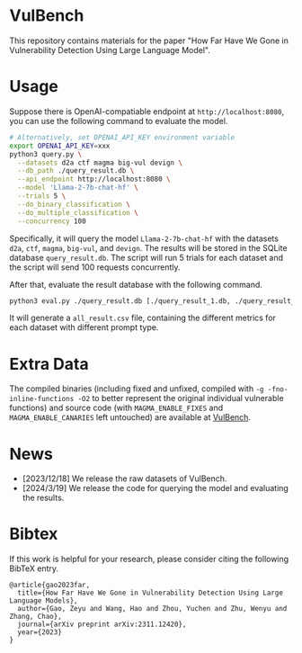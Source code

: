 # VulBench

This repository contains materials for the paper "How Far Have We Gone in Vulnerability Detection Using Large Language Model".

# Usage

Suppose there is OpenAI-compatiable endpoint at `http://localhost:8080`, you can use the following command to evaluate the model.

```bash
# Alternatively, set OPENAI_API_KEY environment variable
export OPENAI_API_KEY=xxx
python3 query.py \
  --datasets d2a ctf magma big-vul devign \
  --db_path ./query_result.db \
  --api_endpoint http://localhost:8080 \
  --model 'Llama-2-7b-chat-hf' \
  --trials 5 \
  --do_binary_classification \
  --do_multiple_classification \
  --concurrency 100
```

Specifically, it will query the model `Llama-2-7b-chat-hf` with the datasets `d2a`, `ctf`, `magma`, `big-vul`, and `devign`. The results will be stored in the SQLite database `query_result.db`. The script will run 5 trials for each dataset and the script will send 100 requests concurrently.

After that, evaluate the result database with the following command.

```bash
python3 eval.py ./query_result.db [./query_result_1.db, ./query_result_2.db, ...]
```

It will generate a `all_result.csv` file, containing the different metrics for each dataset with different prompt type.

# Extra Data

The compiled binaries (including fixed and unfixed, compiled with `-g -fno-inline-functions -O2` to better represent the original individual vulnerable functions) and source code (with `MAGMA_ENABLE_FIXES` and `MAGMA_ENABLE_CANARIES` left untouched) are available at [VulBench](https://cloud.vul337.team:8443/s/fKcarsnKocQqnkx).

# News
- [2023/12/18] We release the raw datasets of VulBench.
- [2024/3/19] We release the code for querying the model and evaluating the results.

# Bibtex
If this work is helpful for your research, please consider citing the following BibTeX entry.

```
@article{gao2023far,
  title={How Far Have We Gone in Vulnerability Detection Using Large Language Models},
  author={Gao, Zeyu and Wang, Hao and Zhou, Yuchen and Zhu, Wenyu and Zhang, Chao},
  journal={arXiv preprint arXiv:2311.12420},
  year={2023}
}
```

